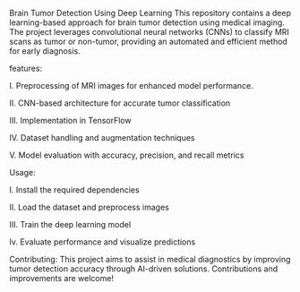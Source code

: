 Brain Tumor Detection Using Deep Learning
This repository contains a deep learning-based approach for brain tumor detection using medical imaging. The project leverages convolutional neural networks (CNNs) to classify MRI scans as tumor or non-tumor, providing an automated and efficient method for early diagnosis.

features:

I. Preprocessing of MRI images for enhanced model performance.

II. CNN-based architecture for accurate tumor classification

III. Implementation in TensorFlow

IV. Dataset handling and augmentation techniques

V. Model evaluation with accuracy, precision, and recall metrics

Usage:

I. Install the required dependencies

II. Load the dataset and preprocess images

III. Train the deep learning model

Iv. Evaluate performance and visualize predictions

Contributing:
This project aims to assist in medical diagnostics by improving tumor detection accuracy through AI-driven solutions. Contributions and improvements are welcome!
